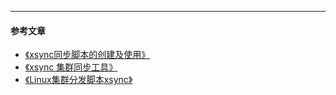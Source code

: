 

----
#### 参考文章
- [《xsync同步脚本的创建及使用》](https://blog.csdn.net/weixin_41399650/article/details/125347570)
- [《xsync 集群同步工具》](https://blog.csdn.net/qq_39363204/article/details/128439311)
- [《Linux集群分发脚本xsync》](https://cloud.tencent.com/developer/article/2078844)